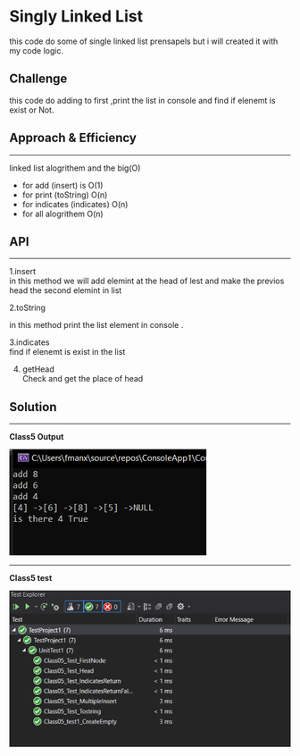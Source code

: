 
# Singly Linked List

this code do some of single linked list prensapels but i will created it with my code logic.

## Challenge

this code do adding to first ,print the list in console and find if elenemt is exist or Not.


## Approach & Efficiency

---

linked list alogrithem and the big(O) 
- for add (insert) is O(1)
- for print (toString) O(n)
- for indicates (indicates) O(n)
- for all alogrithem O(n)

## API

----

1.insert  
 in this method we will add elemint at the head of lest and make the previos head the second elemint in list


2.toString 

in this method print the list element in console .


3.indicates  
 find if elenemt is exist in the list

4. getHead  
 Check and get the place of head


## Solution

---

**Class5 Output**  



![img](../image/Class5.PNG)   

----


**Class5 test**  


![img](../image/Class5_test.PNG)  

